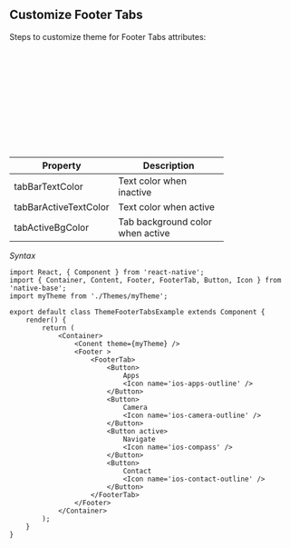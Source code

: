 ## Customize Footer Tabs

Steps to customize theme for Footer Tabs attributes:
<br />

<table>
  <thead>
    <tr style="border-style: hidden">
      <th style="border-style: hidden"><div style="background: url(../docs/assets/iphone.png) no-repeat; padding: 63px 20px 100px 18px; width: 292px"><img src="{{('../docs/assets/ios/guide/theme-footer-tabs.png')}}" alt="" /></div></th>
    </tr>
  </thead>
</table>

<table class = "table table-hover" style="width: 75%; ">
        <thead>
            <tr>
                <th>Property</th>
                <th>Description</th>
            </tr>
        </thead>
        <tbody>
            <tr>
                <td>tabBarTextColor</td>
                <td>Text color when inactive</td>
            </tr>
            <tr>
                <td>tabBarActiveTextColor</td>
                <td>Text color when active</td>
            </tr>
            <tr>
                <td>tabActiveBgColor</td>
                <td>Tab background color when active</td>
            </tr>
        </tbody>
    </table>


*Syntax*

<pre class="line-numbers"><code class="language-jsx">import React, { Component } from 'react-native';
import { Container, Content, Footer, FooterTab, Button, Icon } from 'native-base';
import myTheme from './Themes/myTheme';
​
export default class ThemeFooterTabsExample extends Component {
    render() {
        return (
            &lt;Container>
                &lt;Conent theme={myTheme} />
                &lt;Footer >
                    &lt;FooterTab>
                        &lt;Button>
                            Apps
                            &lt;Icon name='ios-apps-outline' />
                        &lt;/Button>
                        &lt;Button>
                            Camera
                            &lt;Icon name='ios-camera-outline' />
                        &lt;/Button>
                        &lt;Button active>
                            Navigate
                            &lt;Icon name='ios-compass' />
                        &lt;/Button>
                        &lt;Button>
                            Contact
                            &lt;Icon name='ios-contact-outline' />
                        &lt;/Button>
                    &lt;/FooterTab>
                &lt;/Footer>
            &lt;/Container>
        );
    }
}</code></pre>
